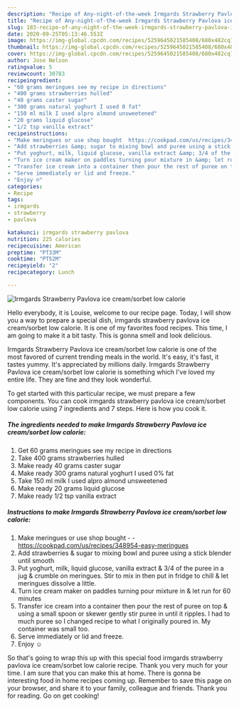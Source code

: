 ```yaml
---
description: "Recipe of Any-night-of-the-week Irmgards Strawberry Pavlova ice cream/sorbet low calorie"
title: "Recipe of Any-night-of-the-week Irmgards Strawberry Pavlova ice cream/sorbet low calorie"
slug: 183-recipe-of-any-night-of-the-week-irmgards-strawberry-pavlova-ice-cream-sorbet-low-calorie
date: 2020-09-25T05:13:46.553Z
image: https://img-global.cpcdn.com/recipes/5259645021585408/680x482cq70/irmgards-strawberry-pavlova-ice-creamsorbet-low-calorie-recipe-main-photo.jpg
thumbnail: https://img-global.cpcdn.com/recipes/5259645021585408/680x482cq70/irmgards-strawberry-pavlova-ice-creamsorbet-low-calorie-recipe-main-photo.jpg
cover: https://img-global.cpcdn.com/recipes/5259645021585408/680x482cq70/irmgards-strawberry-pavlova-ice-creamsorbet-low-calorie-recipe-main-photo.jpg
author: Jose Nelson
ratingvalue: 5
reviewcount: 30783
recipeingredient:
- "60 grams meringues see my recipe in directions"
- "400 grams strawberries hulled"
- "40 grams caster sugar"
- "300 grams natural yoghurt I used 0 fat"
- "150 ml milk I used alpro almond unsweetened"
- "20 grams liquid glucose"
- "1/2 tsp vanilla extract"
recipeinstructions:
- "Make meringues or use shop bought  https://cookpad.com/us/recipes/348954-easy-meringues"
- "Add strawberries &amp; sugar to mixing bowl and puree using a stick blender until smooth"
- "Put yoghurt, milk, liquid glucose, vanilla extract &amp; 3/4 of the puree in a jug &amp; crumble on meringues. Stir to mix in then put in fridge to chill &amp; let meringues dissolve a little."
- "Turn ice cream maker on paddles turning pour mixture in &amp; let run for 60 minutes"
- "Transfer ice cream into a container then pour the rest of puree on top &amp; using a small spoon or skewer gently stir puree in until it ripples. I had to much puree so I changed recipe to what I originally poured in. My container was small too."
- "Serve immediately or lid and freeze."
- "Enjoy ☺"
categories:
- Recipe
tags:
- irmgards
- strawberry
- pavlova

katakunci: irmgards strawberry pavlova 
nutrition: 225 calories
recipecuisine: American
preptime: "PT33M"
cooktime: "PT52M"
recipeyield: "2"
recipecategory: Lunch

---
```



![Irmgards Strawberry Pavlova ice cream/sorbet low calorie](https://img-global.cpcdn.com/recipes/5259645021585408/680x482cq70/irmgards-strawberry-pavlova-ice-creamsorbet-low-calorie-recipe-main-photo.jpg)

Hello everybody, it is Louise, welcome to our recipe page. Today, I will show you a way to prepare a special dish, irmgards strawberry pavlova ice cream/sorbet low calorie. It is one of my favorites food recipes. This time, I am going to make it a bit tasty. This is gonna smell and look delicious.

Irmgards Strawberry Pavlova ice cream/sorbet low calorie is one of the most favored of current trending meals in the world. It's easy, it's fast, it tastes yummy. It's appreciated by millions daily. Irmgards Strawberry Pavlova ice cream/sorbet low calorie is something which I've loved my entire life. They are fine and they look wonderful.




To get started with this particular recipe, we must prepare a few components. You can cook irmgards strawberry pavlova ice cream/sorbet low calorie using 7 ingredients and 7 steps. Here is how you cook it.

<!--inarticleads1-->

##### The ingredients needed to make Irmgards Strawberry Pavlova ice cream/sorbet low calorie:

1. Get 60 grams meringues see my recipe in directions
1. Take 400 grams strawberries hulled
1. Make ready 40 grams caster sugar
1. Make ready 300 grams natural yoghurt I used 0% fat
1. Take 150 ml milk I used alpro almond unsweetened
1. Make ready 20 grams liquid glucose
1. Make ready 1/2 tsp vanilla extract




<!--inarticleads2-->

##### Instructions to make Irmgards Strawberry Pavlova ice cream/sorbet low calorie:

1. Make meringues or use shop bought -  - https://cookpad.com/us/recipes/348954-easy-meringues
1. Add strawberries &amp; sugar to mixing bowl and puree using a stick blender until smooth
1. Put yoghurt, milk, liquid glucose, vanilla extract &amp; 3/4 of the puree in a jug &amp; crumble on meringues. Stir to mix in then put in fridge to chill &amp; let meringues dissolve a little.
1. Turn ice cream maker on paddles turning pour mixture in &amp; let run for 60 minutes
1. Transfer ice cream into a container then pour the rest of puree on top &amp; using a small spoon or skewer gently stir puree in until it ripples. I had to much puree so I changed recipe to what I originally poured in. My container was small too.
1. Serve immediately or lid and freeze.
1. Enjoy ☺




So that's going to wrap this up with this special food irmgards strawberry pavlova ice cream/sorbet low calorie recipe. Thank you very much for your time. I am sure that you can make this at home. There is gonna be interesting food in home recipes coming up. Remember to save this page on your browser, and share it to your family, colleague and friends. Thank you for reading. Go on get cooking!
